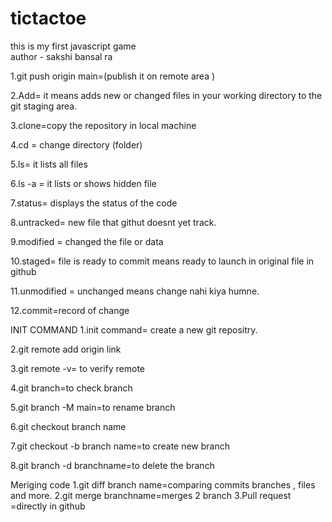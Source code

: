 # tictactoe
this is my first javascript game<br>
author - sakshi bansal ra

1.git push origin main=(publish it on remote area )

2.Add= it means adds new or changed files in your working directory to the git staging area.
 <!-- (git add filename or. (means all changed at once)) -->

3.clone=copy the repository in local machine
<!-- by copying the https link (git Clone link)it add that file in vs code. -->

4.cd = change directory (folder) 
<!-- cd tic tac toe -->
<!-- folder k andar jatee h to cd use kurte h -->

5.ls= it lists all files

6.ls -a = it lists or shows hidden file

7.status= displays the status of the code
<!-- git status -->

<!-- when modified the file then we have to add and commit so that it can be staged  -->

8.untracked= new file that githut doesnt yet track.
<!-- means github new file samjhta h -->

9.modified = changed the file or data

10.staged= file is ready to commit means ready to launch in original file in github

11.unmodified = unchanged means change nahi kiya humne.

12.commit=record of change
<!--sytanx= (git commit -m "user requirement useful message should be added") m -->

INIT COMMAND
1.init command= create a new git repositry.
<!-- means new folder in terminal -->

2.git remote add origin link
<!-- git remote add means adding remote add kurna chahte h and call it origin with link -->

3.git remote -v= to verify remote

4.git branch=to check branch 
<!-- means hum konse branch p h -->

5.git branch -M main=to rename branch
<!-- for shortcut u can once write git push -u origin main an dthen u just have to write git push -->
6.git checkout branch name
<!-- akk branch s dsuri branch m jana -->

7.git checkout -b branch name=to create new branch

8.git branch -d branchname=to delete the branch



Meriging code
1.git diff branch name=comparing commits branches , files and more.
2.git merge branchname=merges 2 branch
3.Pull request =directly in github
 